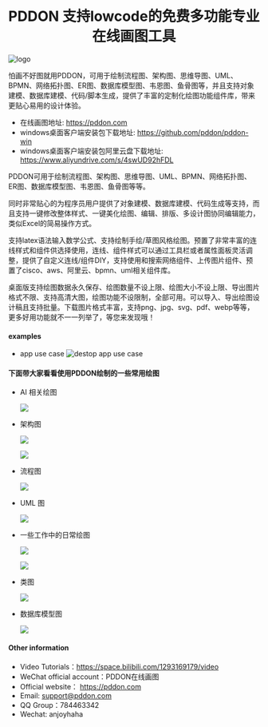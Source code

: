 <center><h1>PDDON 支持lowcode的免费多功能专业在线画图工具</h1></center>

![logo](./logo.png)

怕画不好图就用PDDON，可用于绘制流程图、架构图、思维导图、UML、BPMN、网络拓扑图、ER图、数据库模型图、韦恩图、鱼骨图等，并且支持对象建模、数据库建模、代码/脚本生成，提供了丰富的定制化绘图功能组件库，带来更贴心易用的设计体验。

* 在线画图地址: https://pddon.com
* windows桌面客户端安装包下载地址: https://github.com/pddon/pddon-win
* windows桌面客户端安装包阿里云盘下载地址: https://www.aliyundrive.com/s/4swUD92hFDL

PDDON可用于绘制流程图、架构图、思维导图、UML、BPMN、网络拓扑图、ER图、数据库模型图、韦恩图、鱼骨图等等。

同时非常贴心的为程序员用户提供了对象建模、数据库建模、代码生成等支持，而且支持一键修改整体样式、一键美化绘图、编辑、排版、多设计图协同编辑能力，类似Excel的简易操作方式。

支持latex语法输入数学公式、支持绘制手绘/草图风格绘图。预置了非常丰富的连线样式和组件供选择使用，连线、组件样式可以通过工具栏或者属性面板灵活调整，提供了自定义连线/组件DIY，支持使用和搜索网络组件、上传图片组件、预置了cisco、aws、阿里云、bpmn、uml相关组件库。

桌面版支持绘图数据永久保存、绘图数量不设上限、绘图大小不设上限、导出图片格式不限、支持高清大图，绘图功能不设限制，全部可用。可以导入、导出绘图设计稿且支持批量。下载图片格式丰富，支持png、jpg、svg、pdf、webp等等，更多好用功能就不一一列举了，等您来发现哦！

#### examples
* app use case
  ![destop app use case](./images/pddon画图桌面版使用示例.gif)
  
#### 下面带大家看看使用PDDON绘制的一些常用绘图

* AI 相关绘图

    ![](./images/ai.jpeg)

* 架构图

    ![](./images/arcAll.png)

    ![](./images/arcAll2.png)

* 流程图

    ![](./images/processAll.png)

* UML 图

    ![](./images/umlAll.png)

* 一些工作中的日常绘图

    ![](./images/styleAll1.png)

    ![](./images/styleAll2.png)

* 类图

    ![](./images/modelClass.png)

* 数据库模型图

    ![](./images/modelER.png)

#### Other information

* Video Tutorials：https://space.bilibili.com/1293169179/video
* WeChat official account：PDDON在线画图
* Official website： https://pddon.com
* Email: support@pddon.com
* QQ Group：784463342 
* Wechat: anjoyhaha
